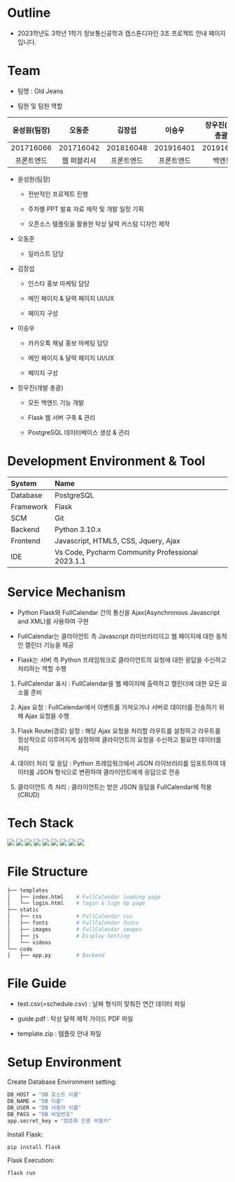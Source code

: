 # Outline
* 2023학년도 3학년 1학기 정보통신공학과 캡스톤디자인 3조 프로젝트 안내 페이지입니다.

# Team
* 팀명 : Old Jeans
 
* 팀원 및 팀원 역할

|윤성원(팀장)|오동준|김장섭|이승우|장우진(개발 총괄)|
|:---------------------:|:---------------------:|:---------------------:|:---------------------:|:---------------------:|
|201716066|201716042|201816048|201916401|201916071|
|프론트엔드|웹 퍼블리셔|프론트엔드|프론트엔드|백엔드|

* 윤성원(팀장)

  * 전반적인 프로젝트 진행 
  
  * 주차별 PPT 발표 자료 제작 및 개발 일정 기획
  
  * 오픈소스 템플릿을 활용한 탁상 달력 커스텀 디자인 제작

* 오동준
 
  * 일러스트 담당

* 김장섭

  * 인스타 홍보 마케팅 담당
  
  * 메인 페이지 & 달력 페이지 UI/UX

  * 페이지 구성

* 이승우 

  * 카카오톡 채널 홍보 마케팅 담당
  
  * 메인 페이지 & 달력 페이지 UI/UX

  * 페이지 구성

* 장우진(개발 총괄)

  * 모든 백엔드 기능 개발
  
  * Flask 웹 서버 구축 & 관리
  
  * PostgreSQL 데이터베이스 생성 & 관리

# Development Environment & Tool

|System|Name|
|:---|:---|
|Database|PostgreSQL|
|Framework|Flask|
|SCM|Git|
|Backend|Python 3.10.x|
|Frontend|Javascript, HTML5, CSS, Jquery, Ajax|
|IDE|Vs Code, Pycharm Community Professional 2023.1.1|

# Service Mechanism

* Python Flask와 FullCalendar 간의 통신을 Ajax(Asynchronous Javascript and XML)를 사용하여 구현

* FullCalendar는 클라이언트 측 Javascript 라이브러리이고 웹 페이지에 대한 동적인 캘린더 기능을 제공

* Flask는 서버 측 Python 프레임워크로 클라이언트의 요청에 대한 응답을 수신하고 처리하는 역할 수행

1. FullCalendar 표시 : FullCalendar을 웹 페이지에 출력하고 캘린더에 대한 모든 요소를 준비

2. Ajax 요청 : FullCalendar에서 이벤트를 가져오거나 서버로 데이터를 전송하기 위해 Ajax 요청을 수행

3. Flask Route(경로) 설정 : 해당 Ajax 요청을 처리할 라우트를 설정하고 라우트를 정상적으로 이루어지게 설정하여 클라이언트의 요청을 수신하고 필요한 데이터를 처리

4. 데이터 처리 및 응답 : Python 프레임워크에서 JSON 라이브러리를 임포트하여 데이터를 JSON 형식으로 변환하여 클라이언트에게 응답으로 전송

5. 클라이언트 측 처리 : 클라이언트는 받은 JSON 응답을 FullCalendar에 적용(CRUD)

# Tech Stack

<div class="container">
 <img src="https://img.shields.io/badge/html5-E34F26?style=for-the-badge&logo=html5&logoColor=white"> 
 <img src="https://img.shields.io/badge/css-1572B6?style=for-the-badge&logo=css3&logoColor=white"> 
 <img src="https://img.shields.io/badge/javascript-F7DF1E?style=for-the-badge&logo=javascript&logoColor=black">
 <img src="https://img.shields.io/badge/jquery-FFCA28?style=for-the-badge&logo=jquery&logoColor=white">
 <img src="https://img.shields.io/badge/bootstrap-7952B3?style=for-the-badge&logo=bootstrap&logoColor=white">
 <img src="https://img.shields.io/badge/Python-3776AB?style=for-the-badge&logo=python&logoColor=white"> 
 <img src="https://img.shields.io/badge/PostgreSQL-003545?style=for-the-badge&logo=PostgreSQL&logoColor=white"> 
 <img src="https://img.shields.io/badge/flask-000000?style=for-the-badge&logo=flask&logoColor=white">
 <img src="https://img.shields.io/badge/github-181717?style=for-the-badge&logo=github&logoColor=white">
</div>

# File Structure

```bash
├── templates
│   ├── index.html    # FullCalendar loading page
│   └── login.html    # login & Sign Up page
├── static
│   ├── css           # FullCalendar css
│   ├── fonts         # FullCalendar fonts
│   ├── images        # FullCalendar images
│   ├── js            # Display Setting
│   └── videos        
└── code
│   ├── app.py        # Backend
``` 

# File Guide

   * test.csv(=schedule.csv) : 날짜 형식이 맞춰진 연간 데이터 파일
   
   * guide.pdf : 탁상 달력 제작 가이드 PDF 파일
   
   * template.zip : 템플릿 안내 파일

# Setup Environment

Create Database Environment setting:
```bash
DB_HOST = "DB 호스트 이름"
DB_NAME = "DB 이름"
DB_USER = "DB 사용자 이름"
DB_PASS = "DB 비밀번호"
app.secret_key = "암호화 인증 비밀키"
```

Install Flask:
```bash
pip install flask
```
Flask Execution:
```bash
flask run
```
